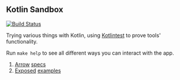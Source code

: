 ## Kotlin Sandbox

[![Build Status](https://travis-ci.org/adomokos/kotlin-sandbox.svg?branch=master)](http://travis-ci.org/adomokos/kotlin-sandbox)

Trying various things with Kotlin, using [Kotlintest](https://github.com/kotlintest/kotlintest) to prove tools' functionality.

Run `make help` to see all different ways you can interact with the app.

1. [Arrow](https://arrow-kt.io/) [specs](src/test/kotlin/sandbox/arrow/)
2. [Exposed](https://github.com/JetBrains/Exposed) [examples](src/main/kotlin/sandbox/exposed/Examples.kt)
